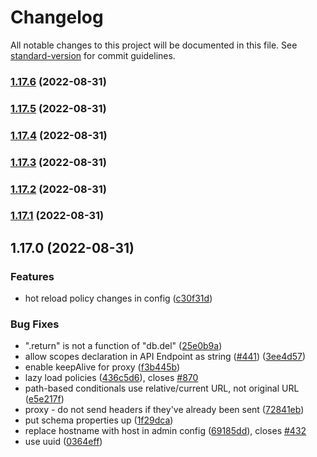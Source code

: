 # Changelog

All notable changes to this project will be documented in this file. See [standard-version](https://github.com/conventional-changelog/standard-version) for commit guidelines.

### [1.17.6](https://github.com/veeklabs/service-helper/compare/v1.17.5...v1.17.6) (2022-08-31)

### [1.17.5](https://github.com/veeklabs/service-helper/compare/v1.17.4...v1.17.5) (2022-08-31)

### [1.17.4](https://github.com/veeklabs/service-helper/compare/v1.17.2...v1.17.4) (2022-08-31)

### [1.17.3](https://github.com/veeklabs/service-helper/compare/v1.17.2...v1.17.3) (2022-08-31)

### [1.17.2](https://github.com/veeklabs/service-helper/compare/v1.17.1...v1.17.2) (2022-08-31)

### [1.17.1](https://github.com/veeklabs/service-helper/compare/v1.17.0...v1.17.1) (2022-08-31)

## 1.17.0 (2022-08-31)


### Features

* hot reload policy changes in config ([c30f31d](https://github.com/veeklabs/service-helper/commit/c30f31d1dc0578bf5b068f9534aaa53647bc99f1))


### Bug Fixes

* ".return" is not a function of "db.del" ([25e0b9a](https://github.com/veeklabs/service-helper/commit/25e0b9ae6eef022ea4ea46d643e9dc53fcf501b8))
* allow scopes declaration in API Endpoint as string ([#441](https://github.com/veeklabs/service-helper/issues/441)) ([3ee4d57](https://github.com/veeklabs/service-helper/commit/3ee4d57948303684b12597b5c2d7ae92d4a23b60))
* enable keepAlive for proxy ([f3b445b](https://github.com/veeklabs/service-helper/commit/f3b445b1b68644b17d9c28947ba61a2f6b2ff835))
* lazy load policies ([436c5d6](https://github.com/veeklabs/service-helper/commit/436c5d655d7817a4f09d6dfe88a20cd3e619cd93)), closes [#870](https://github.com/veeklabs/service-helper/issues/870)
* path-based conditionals use relative/current URL, not original URL ([e5e217f](https://github.com/veeklabs/service-helper/commit/e5e217f5632bc670a125f06f396e94faf6880717))
* proxy - do not send headers if they've already been sent ([72841eb](https://github.com/veeklabs/service-helper/commit/72841eb276b556d1c7e9541a4911a7eb774f3fd7))
* put schema properties up ([1f29dca](https://github.com/veeklabs/service-helper/commit/1f29dca32bce163b644d6f670efdd70bfe2fe4af))
* replace hostname with host in admin config ([69185dd](https://github.com/veeklabs/service-helper/commit/69185dde3d742e2b081998a1b63a6b6413d83f0c)), closes [#432](https://github.com/veeklabs/service-helper/issues/432)
* use uuid ([0364eff](https://github.com/veeklabs/service-helper/commit/0364effb1484c1f6fcd4df5b7d72384462b2d5bd))
